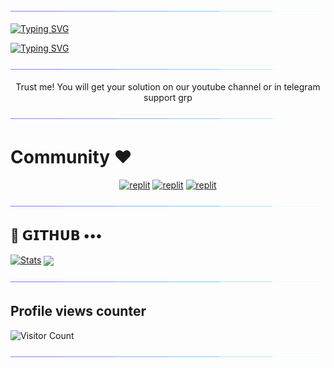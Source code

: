 [<img src="https://github.com/AnonymousX1025/AnonymousX1025/blob/master/resources/hr.gif"/>](https://github.com/AnonymousX1025)

<a href="https://git.io/typing-svg"><img src="https://readme-typing-svg.demolab.com?font=Roboto&size=35&pause=1000&color=95F700&center=true&vCenter=true&width=435&lines=Siya+Botz+" alt="Typing SVG" /></a>

<a href="https://git.io/typing-svg"><img src="https://readme-typing-svg.demolab.com?font=Playwrite+Rom%C3%A2nia&pause=1000&width=435&lines=My+name+is+siya%2C;+i+love+making+bot%2C;Totorial+and+Bot+Devloper+%E2%9C%A8" alt="Typing SVG" /></a>

[<img src="https://github.com/AnonymousX1025/AnonymousX1025/blob/master/resources/hr.gif"/>](https://github.com/AnonymousX1025)

<p align="center">
 Trust me! You will get your solution on our youtube channel or in telegram support grp
</p>

[<img src="https://github.com/AnonymousX1025/AnonymousX1025/blob/master/resources/hr.gif"/>](https://github.com/AnonymousX1025)

# Community ❤️
</p>
<p align="center">
<a href="https://www.instagram.com/Misssiyabot/#"><img alt="replit" src="https://img.shields.io/badge/-Instagram-orange?style=for-the-badge&logo=instagram&logoColor=white"/></a> <a href="https://t.me/Miss_Siya_Bot"><img alt="replit" src="https://img.shields.io/badge/-Telegram-blue?style=for-the-badge&logo=telegram&logoColor=white"/></a>
<a href="https://youtube.com/@MissSiyaBot"><img alt="replit" src="https://img.shields.io/badge/-youtube-red?style=for-the-badge&logo=youtube&logoColor=white"/></a>
</p>

[<img src="https://github.com/AnonymousX1025/AnonymousX1025/blob/master/resources/hr.gif"/>](https://github.com/AnonymousX1025)

## 💜 𝗚𝗜𝗧𝗛𝗨𝗕 •••
[![Stats](https://github-readme-stats.vercel.app/api?username=Siya-Botz&hide=prs&count_public=true&show_icons=true&theme=algolia)](https://github.com/Siya-Botz/github-readme-stats)
<img src="https://github-readme-stats.vercel.app/api/top-langs/?username=Siya-Botz&layout=compact&theme=tokyonight" align="center">

[<img src="https://github.com/AnonymousX1025/AnonymousX1025/blob/master/resources/hr.gif"/>](https://github.com/AnonymousX1025)

## Profile views counter
![Visitor Count](https://profile-counter.glitch.me/{Siya-Botz}/count.svg)

[<img src="https://github.com/AnonymousX1025/AnonymousX1025/blob/master/resources/hr.gif"/>](https://github.com/AnonymousX1025)
